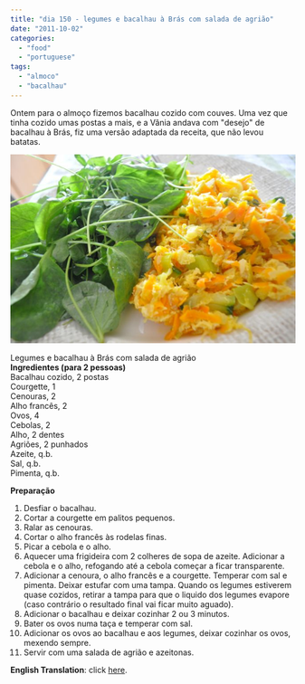 ```yaml
---
title: "dia 150 - legumes e bacalhau à Brás com salada de agrião"
date: "2011-10-02"
categories: 
  - "food"
  - "portuguese"
tags: 
  - "almoco"
  - "bacalhau"
---
```


Ontem para o almoço fizemos bacalhau cozido com couves. Uma vez que tinha cozido umas postas a mais, e a Vânia andava com "desejo" de bacalhau à Brás, fiz uma versão adaptada da receita, que não levou batatas.

  

[![](images/DSC_1740.jpg)](http://3.bp.blogspot.com/-YFzaJBH7FwE/TojIXtoOr0I/AAAAAAAAEYU/k4tn3-f-vus/s1600/DSC_1740.jpg)

  
Legumes e bacalhau à Brás com salada de agrião  
**Ingredientes (para 2 pessoas)**  
Bacalhau cozido, 2 postas  
Courgette, 1  
Cenouras, 2  
Alho francês, 2  
Ovos, 4  
Cebolas, 2  
Alho, 2 dentes  
Agriões, 2 punhados  
Azeite, q.b.  
Sal, q.b.  
Pimenta, q.b.  
  
**Preparação**  
  

1. Desfiar o bacalhau.
2. Cortar a courgette em palitos pequenos.
3. Ralar as cenouras.
4. Cortar o alho francês às rodelas finas.
5. Picar a cebola e o alho.
6. Aquecer uma frigideira com 2 colheres de sopa de azeite. Adicionar a cebola e o alho, refogando até a cebola começar a ficar transparente.
7. Adicionar a cenoura, o alho francês e a courgette. Temperar com sal e pimenta. Deixar estufar com uma tampa. Quando os legumes estiverem quase cozidos, retirar a tampa para que o liquido dos legumes evapore (caso contrário o resultado final vai ficar muito aguado).
8. Adicionar o bacalhau e deixar cozinhar 2 ou 3 minutos.
9. Bater os ovos numa taça e temperar com sal.
10. Adicionar os ovos ao bacalhau e aos legumes, deixar cozinhar os ovos, mexendo sempre.
11. Servir com uma salada de agrião e azeitonas.

  
**English Translation**: click [here](http://translate.google.com/translate?u=http%3A%2F%2Fcozinhadecaverna.blogspot.com%2F2011%2F10%2Fdia-150-legumes-e-bacalhau-bras-com.html%3Fv%3D0&sl=pt&tl=en&hl=&ie=UTF-8).

